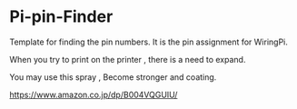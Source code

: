# Pi-pin-Finder

Template for finding the pin numbers. It is the pin assignment for WiringPi.

When you try to print on the printer , there is a need to expand.

You may use this spray , Become stronger and coating.

https://www.amazon.co.jp/dp/B004VQGUIU/
